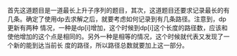 首先这道题目是一道最长上升子序列的题目，其次，这道题目还要求记录最长的有几条。确定了使用dp去求解之后，就要考虑如何记录到有几条路径。注意到，dp更新有两种
情况，一种是dp[i]增加，这个时候到dp[i]这个长度的路径数，应该和使他增加的这个点是相同的。另外一种是相等的情况，这个时候就代表又发现了一个新的能到达当前长
度的路径，所以路径总数就要加上这一部分。
